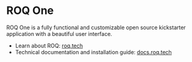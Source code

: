 # ROQ One

ROQ One is a fully functional and customizable open source kickstarter application with a beautiful user interface. 

* Learn about ROQ: [roq.tech](https://www.roq.tech/)
* Technical documentation and installation guide: [docs.roq.tech](https://docs.roq.tech/)